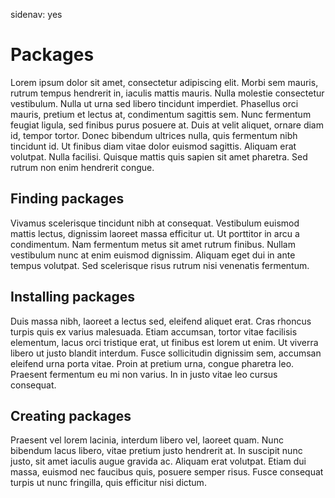 sidenav: yes

# Packages

Lorem ipsum dolor sit amet, consectetur adipiscing elit. Morbi sem
mauris, rutrum tempus hendrerit in, iaculis mattis mauris. Nulla
molestie consectetur vestibulum. Nulla ut urna sed libero tincidunt
imperdiet. Phasellus orci mauris, pretium et lectus at, condimentum
sagittis sem. Nunc fermentum feugiat ligula, sed finibus purus posuere
at. Duis at velit aliquet, ornare diam id, tempor tortor. Donec
bibendum ultrices nulla, quis fermentum nibh tincidunt id. Ut finibus
diam vitae dolor euismod sagittis. Aliquam erat volutpat. Nulla
facilisi. Quisque mattis quis sapien sit amet pharetra. Sed rutrum non
enim hendrerit congue.

## Finding packages

Vivamus scelerisque tincidunt nibh at consequat. Vestibulum euismod
mattis lectus, dignissim laoreet massa efficitur ut. Ut porttitor in
arcu a condimentum. Nam fermentum metus sit amet rutrum
finibus. Nullam vestibulum nunc at enim euismod dignissim. Aliquam
eget dui in ante tempus volutpat. Sed scelerisque risus rutrum nisi
venenatis fermentum.

## Installing packages

Duis massa nibh, laoreet a lectus sed, eleifend aliquet erat. Cras
rhoncus turpis quis ex varius malesuada. Etiam accumsan, tortor vitae
facilisis elementum, lacus orci tristique erat, ut finibus est lorem
ut enim. Ut viverra libero ut justo blandit interdum. Fusce
sollicitudin dignissim sem, accumsan eleifend urna porta vitae. Proin
at pretium urna, congue pharetra leo. Praesent fermentum eu mi non
varius. In in justo vitae leo cursus consequat.

## Creating packages

Praesent vel lorem lacinia, interdum libero vel, laoreet quam. Nunc
bibendum lacus libero, vitae pretium justo hendrerit at. In suscipit
nunc justo, sit amet iaculis augue gravida ac. Aliquam erat
volutpat. Etiam dui massa, euismod nec faucibus quis, posuere semper
risus. Fusce consequat turpis ut nunc fringilla, quis efficitur nisi
dictum.
